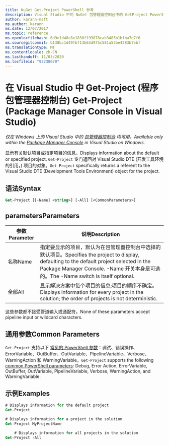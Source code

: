```yaml
---
title: NuGet Get-Project PowerShell 参考
description: Visual Studio 中的 NuGet 包管理器控制台中的 GetProject PowerShell 命令参考。
author: karann-msft
ms.author: karann
ms.date: 12/07/2017
ms.topic: reference
ms.openlocfilehash: 6d9e1d48c8e1838f193878cab3483b1bfba7d7f0
ms.sourcegitcommit: b138bc1d49fbf13b63d975c581a53be4283b7ebf
ms.translationtype: MT
ms.contentlocale: zh-CN
ms.lasthandoff: 11/03/2020
ms.locfileid: "93238070"
---
```

# <a name="get-project-package-manager-console-in-visual-studio"></a><span data-ttu-id="306b5-103">在 Visual Studio 中 Get-Project (程序包管理器控制台) </span><span class="sxs-lookup"><span data-stu-id="306b5-103">Get-Project (Package Manager Console in Visual Studio)</span></span>

<span data-ttu-id="306b5-104">*仅在 Windows 上的 Visual Studio 中的 [包管理器控制台](../../consume-packages/install-use-packages-powershell.md) 内可用。*</span><span class="sxs-lookup"><span data-stu-id="306b5-104">*Available only within the [Package Manager Console](../../consume-packages/install-use-packages-powershell.md) in Visual Studio on Windows.*</span></span>

<span data-ttu-id="306b5-105">显示有关默认项目或指定项目的信息。</span><span class="sxs-lookup"><span data-stu-id="306b5-105">Displays information about the default or specified project.</span></span> <span data-ttu-id="306b5-106">`Get-Project` 专门返回对 Visual Studio DTE (开发工具环境的引用，) 项目的对象。</span><span class="sxs-lookup"><span data-stu-id="306b5-106">`Get-Project` specifically returns a referent to the Visual Studio DTE (Development Tools Environment) object for the project.</span></span>

## <a name="syntax"></a><span data-ttu-id="306b5-107">语法</span><span class="sxs-lookup"><span data-stu-id="306b5-107">Syntax</span></span>

```ps
Get-Project [[-Name] <string>] [-All] [<CommonParameters>]
```

## <a name="parameters"></a><span data-ttu-id="306b5-108">parameters</span><span class="sxs-lookup"><span data-stu-id="306b5-108">Parameters</span></span>

| <span data-ttu-id="306b5-109">参数</span><span class="sxs-lookup"><span data-stu-id="306b5-109">Parameter</span></span> | <span data-ttu-id="306b5-110">说明</span><span class="sxs-lookup"><span data-stu-id="306b5-110">Description</span></span> |
| --- | --- |
| <span data-ttu-id="306b5-111">名称</span><span class="sxs-lookup"><span data-stu-id="306b5-111">Name</span></span> | <span data-ttu-id="306b5-112">指定要显示的项目，默认为在包管理器控制台中选择的默认项目。</span><span class="sxs-lookup"><span data-stu-id="306b5-112">Specifies the project to display, defaulting to the default project selected in the Package Manager Console.</span></span> <span data-ttu-id="306b5-113">-Name 开关本身是可选的。</span><span class="sxs-lookup"><span data-stu-id="306b5-113">The -Name switch is itself optional.</span></span> |
| <span data-ttu-id="306b5-114">全部</span><span class="sxs-lookup"><span data-stu-id="306b5-114">All</span></span> | <span data-ttu-id="306b5-115">显示解决方案中每个项目的信息;项目的顺序不确定。</span><span class="sxs-lookup"><span data-stu-id="306b5-115">Displays information for every project in the solution; the order of projects is not deterministic.</span></span> |

<span data-ttu-id="306b5-116">这些参数都不接受管道输入或通配符。</span><span class="sxs-lookup"><span data-stu-id="306b5-116">None of these parameters accept pipeline input or wildcard characters.</span></span>

## <a name="common-parameters"></a><span data-ttu-id="306b5-117">通用参数</span><span class="sxs-lookup"><span data-stu-id="306b5-117">Common Parameters</span></span>

<span data-ttu-id="306b5-118">`Get-Project` 支持以下 [常见的 PowerShell 参数](/powershell/module/microsoft.powershell.core/about/about_commonparameters)：调试、错误操作、ErrorVariable、OutBuffer、OutVariable、PipelineVariable、Verbose、WarningAction 和 WarningVariable。</span><span class="sxs-lookup"><span data-stu-id="306b5-118">`Get-Project` supports the following [common PowerShell parameters](/powershell/module/microsoft.powershell.core/about/about_commonparameters): Debug, Error Action, ErrorVariable, OutBuffer, OutVariable, PipelineVariable, Verbose, WarningAction, and WarningVariable.</span></span>

## <a name="examples"></a><span data-ttu-id="306b5-119">示例</span><span class="sxs-lookup"><span data-stu-id="306b5-119">Examples</span></span>

```ps
# Displays information for the default project
Get-Project

# Displays information for a project in the solution
Get-Project MyProjectName

    # Displays information for all projects in the solution
Get-Project -All
```